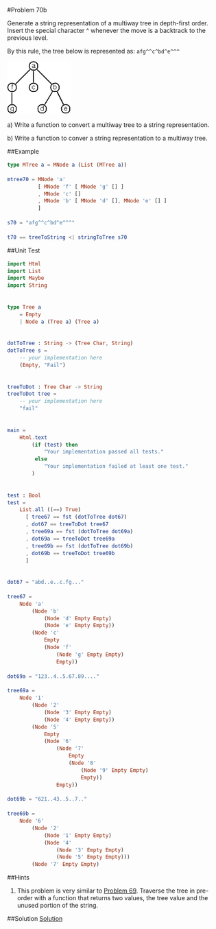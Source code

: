 #Problem 70b

Generate a string representation of a multiway tree in depth-first order. Insert the special character ^ whenever the move is a backtrack to the previous level.

By this rule, the tree below is represented as: ```afg^^c^bd^e^^^```

![](../i/p70.gif)

a) Write a function to convert a multiway tree to a string representation.

b) Write a function to conver a string representation to a multiway tree. 

##Example
```elm
type MTree a = MNode a (List (MTree a))

mtree70 = MNode 'a' 
          [ MNode 'f' [ MNode 'g' [] ]
          , MNode 'c' []
          , MNode 'b' [ MNode 'd' [], MNode 'e' [] ]
          ]

s70 = "afg^^c^bd^e^^^"

t70 == treeToString <| stringToTree s70
```
   
##Unit Test
```elm
import Html
import List
import Maybe
import String


type Tree a
    = Empty
    | Node a (Tree a) (Tree a)


dotToTree : String -> (Tree Char, String)
dotToTree s = 
    -- your implementation here
    (Empty, "Fail")


treeToDot : Tree Char -> String
treeToDot tree = 
    -- your implementation here
    "fail"


main =
    Html.text
        (if (test) then
            "Your implementation passed all tests."
         else
            "Your implementation failed at least one test."
        )


test : Bool
test =
    List.all ((==) True)
      [ tree67 == fst (dotToTree dot67)
      , dot67 == treeToDot tree67
      , tree69a == fst (dotToTree dot69a)
      , dot69a == treeToDot tree69a
      , tree69b == fst (dotToTree dot69b)
      , dot69b == treeToDot tree69b
      ]


dot67 = "abd..e..c.fg..."

tree67 = 
    Node 'a'
        (Node 'b'
            (Node 'd' Empty Empty)
            (Node 'e' Empty Empty))
        (Node 'c' 
            Empty 
            (Node 'f' 
                (Node 'g' Empty Empty) 
                Empty))
                
dot69a = "123..4..5.67.89...."      

tree69a = 
    Node '1'
        (Node '2'
            (Node '3' Empty Empty)
            (Node '4' Empty Empty))
        (Node '5' 
            Empty 
            (Node '6' 
                (Node '7' 
                    Empty 
                    (Node '8' 
                        (Node '9' Empty Empty) 
                        Empty))
                Empty))
                
dot69b = "621..43..5..7.."      

tree69b = 
    Node '6'
        (Node '2'
            (Node '1' Empty Empty)
            (Node '4' 
                (Node '3' Empty Empty) 
                (Node '5' Empty Empty)))
        (Node '7' Empty Empty)

```

##Hints
1. This problem is very similar to [Problem 69](p69.md).  Traverse the tree in pre-order with a function that returns two values, the tree value and the unused portion of the string. 


##Solution
[Solution](../s/s70.md)